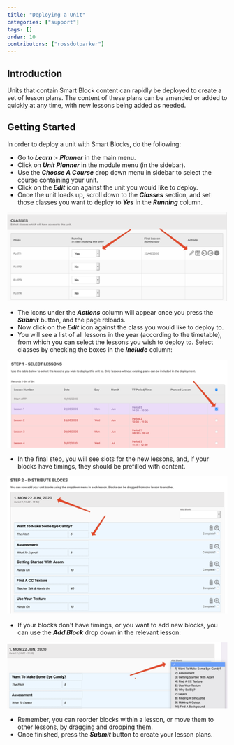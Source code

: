 ```yaml
---
title: "Deploying a Unit"
categories: ["support"]
tags: []
order: 10
contributors: ["rossdotparker"]
---
```


## Introduction

Units that contain Smart Block content can rapidly be deployed to create a set of lesson plans. The content of these plans can be amended or added to quickly at any time, with new lessons being added as needed.

## Getting Started

In order to deploy a unit with Smart Blocks, do the following:

*   Go to ___Learn___ > ___Planner___ in the main menu.
*   Click on ___Unit Planner___ in the module menu (in the sidebar).
*   Use the ___Choose A Course___ drop down menu in sidebar to select the course containing your unit.
*   Click on the ___Edit___ icon against the unit you would like to deploy.
*   Once the unit loads up, scroll down to the ___Classes___ section, and set those classes you want to deploy to ___Yes___ in the ___Running___ column.

![Deploying A Unit - Classes](</img/teachers/unit-deploy.png>)

*   The icons under the ___Actions___ column will appear once you press the ___Submit___ button, and the page reloads.
*   Now click on the ___Edit___ icon against the class you would like to deploy to.
*   You will see a list of all lessons in the year (according to the timetable), from which you can select the lessons you wish to deploy to. Select classes by checking the boxes in the ___Include___ column:

![Deploying A Unit - Lessons 1](</img/teachers/unit-deploy-lessons1.png>)

*   In the final step, you will see slots for the new lessons, and, if your blocks have timings, they should be prefilled with content.

![Deploying A Unit - Lessons 2](</img/teachers/unit-deploy-lessons2.png>)

*   If your blocks don't have timings, or you want to add new blocks, you can use the ___Add Block___ drop down in the relevant lesson:

![Deploying A Unit - Lessons 3](</img/teachers/unit-deploy-lessons3.png>)

*   Remember, you can reorder blocks within a lesson, or move them to other lessons, by dragging and dropping them.
*   Once finished, press the ___Submit___ button to create your lesson plans.
